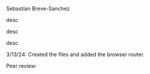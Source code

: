 Sebastian Breve-Sanchez

desc

desc

desc

3/13/24: Created the files and added the browser router.

Peer review: